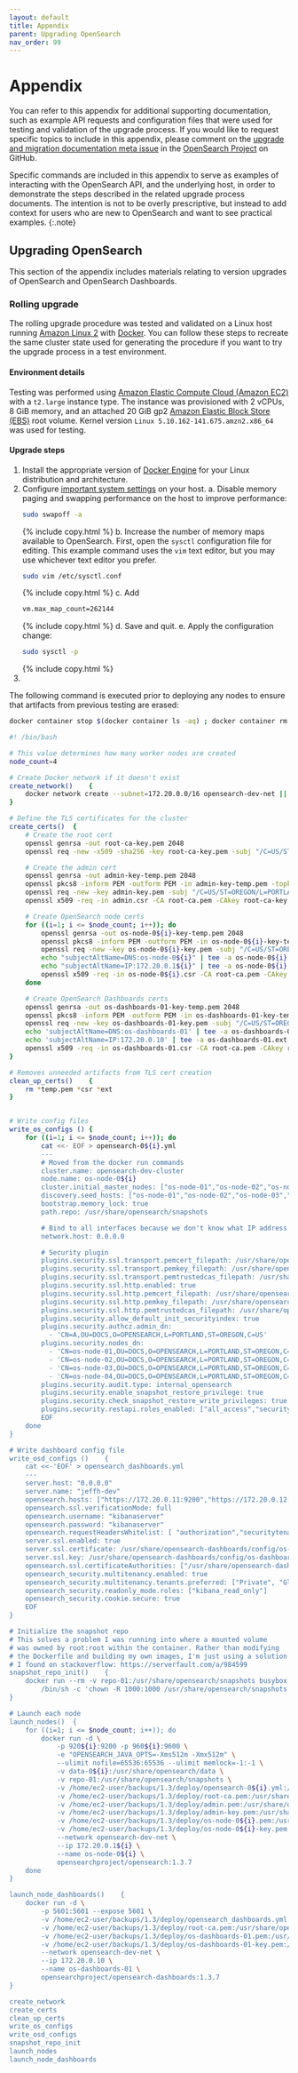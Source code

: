 ```yaml
---
layout: default
title: Appendix
parent: Upgrading OpenSearch
nav_order: 99
---
```


# Appendix

You can refer to this appendix for additional supporting documentation, such as example API requests and configuration files that were used for testing and validation of the upgrade process. If you would like to request specific topics to include in this appendix, please comment on the [upgrade and migration documentation meta issue](https://github.com/opensearch-project/documentation-website/issues/2830) in the [OpenSearch Project](https://github.com/opensearch-project) on GitHub.

Specific commands are included in this appendix to serve as examples of interacting with the OpenSearch API, and the underlying host, in order to demonstrate the steps described in the related upgrade process documents. The intention is not to be overly prescriptive, but instead to add context for users who are new to OpenSearch and want to see practical examples.
{:.note}

## Upgrading OpenSearch

This section of the appendix includes materials relating to version upgrades of OpenSearch and OpenSearch Dashboards.

### Rolling upgrade

The rolling upgrade procedure was tested and validated on a Linux host running [Amazon Linux 2](https://aws.amazon.com/amazon-linux-2/) with [Docker](https://www.docker.com/). You can follow these steps to recreate the same cluster state used for generating the procedure if you want to try the upgrade process in a test environment.

#### Environment details

Testing was performed using [Amazon Elastic Compute Cloud (Amazon EC2)](https://aws.amazon.com/ec2/) with a `t2.large` instance type. The instance was provisioned with 2 vCPUs, 8 GiB memory, and an attached 20 GiB gp2 [Amazon Elastic Block Store (EBS)](https://aws.amazon.com/ebs/) root volume. Kernel version `Linux 5.10.162-141.675.amzn2.x86_64` was used for testing.

#### Upgrade steps

1. Install the appropriate version of [Docker Engine](https://docs.docker.com/engine/install/) for your Linux distribution and architecture. 
1. Configure [important system settings]({{site.url}}{{site.baseurl}}/install-and-configure/install-opensearch/index/#important-settings) on your host.
    a. Disable memory paging and swapping performance on the host to improve performance:
	```bash
	sudo swapoff -a
	```
	{% include copy.html %}
	b. Increase the number of memory maps available to OpenSearch. First, open the `sysctl` configuration file for editing. This example command uses the `vim` text editor, but you may use whichever text editor you prefer.
	```bash
	sudo vim /etc/sysctl.conf
	```
	{% include copy.html %}
	c. Add
	```bash
	vm.max_map_count=262144
	```
	{% include copy.html %}
	d. Save and quit.
	e. Apply the configuration change:
	```bash
	sudo sysctl -p
	```
	{% include copy.html %}
1. 
The following command is executed prior to deploying any nodes to ensure that artifacts from previous testing are erased:
```bash
docker container stop $(docker container ls -aq) ; docker container rm $(docker container ls -aq) ; docker volume rm -f $(docker volume ls -q) ; docker network rm $(docker network ls -q)
```


```bash
#! /bin/bash

# This value determines how many worker nodes are created
node_count=4

# Create Docker network if it doesn't exist
create_network()	{
	docker network create --subnet=172.20.0.0/16 opensearch-dev-net || true
}	

# Define the TLS certificates for the cluster
create_certs()	{
	# Create the root cert
	openssl genrsa -out root-ca-key.pem 2048
	openssl req -new -x509 -sha256 -key root-ca-key.pem -subj "/C=US/ST=OREGON/L=PORTLAND/O=OPENSEARCH/OU=DOCS/CN=ROOT" -out root-ca.pem -days 730

	# Create the admin cert
	openssl genrsa -out admin-key-temp.pem 2048
	openssl pkcs8 -inform PEM -outform PEM -in admin-key-temp.pem -topk8 -nocrypt -v1 PBE-SHA1-3DES -out admin-key.pem
	openssl req -new -key admin-key.pem -subj "/C=US/ST=OREGON/L=PORTLAND/O=OPENSEARCH/OU=DOCS/CN=A" -out admin.csr
	openssl x509 -req -in admin.csr -CA root-ca.pem -CAkey root-ca-key.pem -CAcreateserial -sha256 -out admin.pem -days 730

	# Create OpenSearch node certs
	for ((i=1; i <= $node_count; i++)); do
		openssl genrsa -out os-node-0${i}-key-temp.pem 2048
		openssl pkcs8 -inform PEM -outform PEM -in os-node-0${i}-key-temp.pem -topk8 -nocrypt -v1 PBE-SHA1-3DES -out os-node-0${i}-key.pem
		openssl req -new -key os-node-0${i}-key.pem -subj "/C=US/ST=OREGON/L=PORTLAND/O=OPENSEARCH/OU=DOCS/CN=os-node-0${i}" -out os-node-0${i}.csr
		echo "subjectAltName=DNS:os-node-0${i}" | tee -a os-node-0${i}.ext
		echo "subjectAltName=IP:172.20.0.1${i}" | tee -a os-node-0${i}.ext
		openssl x509 -req -in os-node-0${i}.csr -CA root-ca.pem -CAkey root-ca-key.pem -CAcreateserial -sha256 -out os-node-0${i}.pem -days 730 -extfile os-node-0${i}.ext
	done

	# Create OpenSearch Dashboards certs
	openssl genrsa -out os-dashboards-01-key-temp.pem 2048
	openssl pkcs8 -inform PEM -outform PEM -in os-dashboards-01-key-temp.pem -topk8 -nocrypt -v1 PBE-SHA1-3DES -out os-dashboards-01-key.pem
	openssl req -new -key os-dashboards-01-key.pem -subj "/C=US/ST=OREGON/L=PORTLAND/O=OPENSEARCH/OU=DOCS/CN=os-dashboards-01" -out os-dashboards-01.csr
	echo 'subjectAltName=DNS:os-dashboards-01' | tee -a os-dashboards-01.ext
	echo 'subjectAltName=IP:172.20.0.10' | tee -a os-dashboards-01.ext
	openssl x509 -req -in os-dashboards-01.csr -CA root-ca.pem -CAkey root-ca-key.pem -CAcreateserial -sha256 -out os-dashboards-01.pem -days 730 -extfile os-dashboards-01.ext
}

# Removes unneeded artifacts from TLS cert creation
clean_up_certs()	{
	rm *temp.pem *csr *ext
}


# Write config files
write_os_configs ()	{
	for ((i=1; i <= $node_count; i++)); do
		cat <<- EOF > opensearch-0${i}.yml
		---
		# Moved from the docker run commands
		cluster.name: opensearch-dev-cluster
		node.name: os-node-0${i}
		cluster.initial_master_nodes: ["os-node-01","os-node-02","os-node-03","os-node-04"]
		discovery.seed_hosts: ["os-node-01","os-node-02","os-node-03","os-node-04"]
		bootstrap.memory_lock: true
		path.repo: /usr/share/opensearch/snapshots

		# Bind to all interfaces because we don't know what IP address Docker will assign to us.
		network.host: 0.0.0.0

		# Security plugin
		plugins.security.ssl.transport.pemcert_filepath: /usr/share/opensearch/config/os-node-0${i}.pem
		plugins.security.ssl.transport.pemkey_filepath: /usr/share/opensearch/config/os-node-0${i}-key.pem
		plugins.security.ssl.transport.pemtrustedcas_filepath: /usr/share/opensearch/config/root-ca.pem
		plugins.security.ssl.http.enabled: true
		plugins.security.ssl.http.pemcert_filepath: /usr/share/opensearch/config/os-node-0${i}.pem
		plugins.security.ssl.http.pemkey_filepath: /usr/share/opensearch/config/os-node-0${i}-key.pem
		plugins.security.ssl.http.pemtrustedcas_filepath: /usr/share/opensearch/config/root-ca.pem
		plugins.security.allow_default_init_securityindex: true
		plugins.security.authcz.admin_dn:
		  - 'CN=A,OU=DOCS,O=OPENSEARCH,L=PORTLAND,ST=OREGON,C=US'
		plugins.security.nodes_dn:
		  - 'CN=os-node-01,OU=DOCS,O=OPENSEARCH,L=PORTLAND,ST=OREGON,C=US'
		  - 'CN=os-node-02,OU=DOCS,O=OPENSEARCH,L=PORTLAND,ST=OREGON,C=US'
		  - 'CN=os-node-03,OU=DOCS,O=OPENSEARCH,L=PORTLAND,ST=OREGON,C=US'
		  - 'CN=os-node-04,OU=DOCS,O=OPENSEARCH,L=PORTLAND,ST=OREGON,C=US'
		plugins.security.audit.type: internal_opensearch
		plugins.security.enable_snapshot_restore_privilege: true
		plugins.security.check_snapshot_restore_write_privileges: true
		plugins.security.restapi.roles_enabled: ["all_access","security_rest_api_access"]
		EOF
	done
}

# Write dashboard config file
write_osd_configs ()	{
	cat <<-'EOF' > opensearch_dashboards.yml
	---
	server.host: "0.0.0.0"
	server.name: "jeffh-dev"
	opensearch.hosts: ["https://172.20.0.11:9200","https://172.20.0.12:9200","https://172.20.0.13:9200","https://172.20.0.14:9200"]
	opensearch.ssl.verificationMode: full
	opensearch.username: "kibanaserver"
	opensearch.password: "kibanaserver"
	opensearch.requestHeadersWhitelist: [ "authorization","securitytenant" ]
	server.ssl.enabled: true
	server.ssl.certificate: /usr/share/opensearch-dashboards/config/os-dashboards-01.pem
	server.ssl.key: /usr/share/opensearch-dashboards/config/os-dashboards-01-key.pem
	opensearch.ssl.certificateAuthorities: ["/usr/share/opensearch-dashboards/config/root-ca.pem"]
	opensearch_security.multitenancy.enabled: true
	opensearch_security.multitenancy.tenants.preferred: ["Private", "Global"]
	opensearch_security.readonly_mode.roles: ["kibana_read_only"]
	opensearch_security.cookie.secure: true
	EOF
}

# Initialize the snapshot repo
# This solves a problem I was running into where a mounted volume
# was owned by root:root within the container. Rather than modifying
# the Dockerfile and building my own images, I'm just using a solution
# I found on stackoverflow: https://serverfault.com/a/984599
snapshot_repo_init()	{
	docker run --rm -v repo-01:/usr/share/opensearch/snapshots busybox \
  		/bin/sh -c 'chown -R 1000:1000 /usr/share/opensearch/snapshots'
}

# Launch each node
launch_nodes()	{
	for ((i=1; i <= $node_count; i++)); do
		docker run -d \
			-p 920${i}:9200 -p 960${i}:9600 \
			-e "OPENSEARCH_JAVA_OPTS=-Xms512m -Xmx512m" \
			--ulimit nofile=65536:65536 --ulimit memlock=-1:-1 \
			-v data-0${i}:/usr/share/opensearch/data \
		  	-v repo-01:/usr/share/opensearch/snapshots \
		  	-v /home/ec2-user/backups/1.3/deploy/opensearch-0${i}.yml:/usr/share/opensearch/config/opensearch.yml \
		  	-v /home/ec2-user/backups/1.3/deploy/root-ca.pem:/usr/share/opensearch/config/root-ca.pem \
		  	-v /home/ec2-user/backups/1.3/deploy/admin.pem:/usr/share/opensearch/config/admin.pem \
		  	-v /home/ec2-user/backups/1.3/deploy/admin-key.pem:/usr/share/opensearch/config/admin-key.pem \
		  	-v /home/ec2-user/backups/1.3/deploy/os-node-0${i}.pem:/usr/share/opensearch/config/os-node-0${i}.pem \
		  	-v /home/ec2-user/backups/1.3/deploy/os-node-0${i}-key.pem:/usr/share/opensearch/config/os-node-0${i}-key.pem \
			--network opensearch-dev-net \
			--ip 172.20.0.1${i} \
			--name os-node-0${i} \
			opensearchproject/opensearch:1.3.7
	done
}

launch_node_dashboards()	{
	docker run -d \
		-p 5601:5601 --expose 5601 \
		-v /home/ec2-user/backups/1.3/deploy/opensearch_dashboards.yml:/usr/share/opensearch-dashboards/config/opensearch_dashboards.yml \
		-v /home/ec2-user/backups/1.3/deploy/root-ca.pem:/usr/share/opensearch-dashboards/config/root-ca.pem \
		-v /home/ec2-user/backups/1.3/deploy/os-dashboards-01.pem:/usr/share/opensearch-dashboards/config/os-dashboards-01.pem \
		-v /home/ec2-user/backups/1.3/deploy/os-dashboards-01-key.pem:/usr/share/opensearch-dashboards/config/os-dashboards-01-key.pem \
		--network opensearch-dev-net \
		--ip 172.20.0.10 \
		--name os-dashboards-01 \
		opensearchproject/opensearch-dashboards:1.3.7
}

create_network
create_certs
clean_up_certs
write_os_configs
write_osd_configs
snapshot_repo_init
launch_nodes
launch_node_dashboards
```